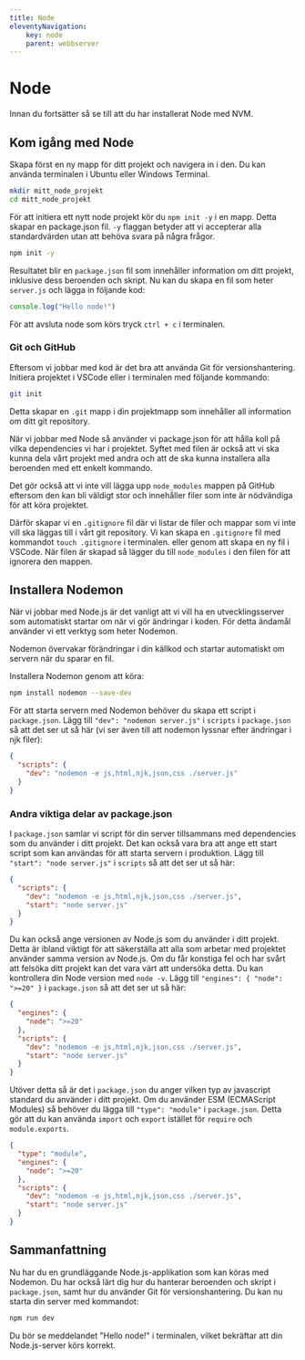 ```yaml
---
title: Node
eleventyNavigation:
    key: node
    parent: webbserver
---
```


# Node

Innan du fortsätter så se till att du har installerat Node med NVM.

## Kom igång med Node

Skapa först en ny mapp för ditt projekt och navigera in i den. Du kan använda terminalen i Ubuntu eller Windows Terminal.

```bash
mkdir mitt_node_projekt
cd mitt_node_projekt
```

För att initiera ett nytt node projekt kör du `npm init -y` i en mapp. Detta skapar en package.json fil. `-y` flaggan betyder att vi accepterar alla standardvärden utan att behöva svara på några frågor.

```bash
npm init -y
```

Resultatet blir en `package.json` fil som innehåller information om ditt projekt, inklusive dess beroenden och skript.
Nu kan du skapa en fil som heter `server.js` och lägga in följande kod:

```js
console.log("Hello node!")
```

För att avsluta node som körs tryck `ctrl + c` i terminalen.

### Git och GitHub

Eftersom vi jobbar med kod är det bra att använda Git för versionshantering. Initiera projektet i VSCode eller i terminalen med följande kommando:

```bash
git init
```

Detta skapar en `.git` mapp i din projektmapp som innehåller all information om ditt git repository.

När vi jobbar med Node så använder vi package.json för att hålla koll på vilka dependencies vi har i projektet. Syftet med filen är också att vi ska kunna dela vårt projekt med andra och att de ska kunna installera alla beroenden med ett enkelt kommando.

Det gör också att vi inte vill lägga upp `node_modules` mappen på GitHub eftersom den kan bli väldigt stor och innehåller filer som inte är nödvändiga för att köra projektet.

Därför skapar vi en `.gitignore` fil där vi listar de filer och mappar som vi inte vill ska läggas till i vårt git repository.
Vi kan skapa en `.gitignore` fil med kommandot `touch .gitignore` i terminalen.
eller genom att skapa en ny fil i VSCode.
När filen är skapad så lägger du till `node_modules` i den filen för att ignorera den mappen.


## Installera Nodemon

När vi jobbar med Node.js är det vanligt att vi vill ha en utvecklingsserver som automatiskt startar om när vi gör ändringar i koden. För detta ändamål använder vi ett verktyg som heter Nodemon.

Nodemon övervakar förändringar i din källkod och startar automatiskt om servern när du sparar en fil.

Installera Nodemon genom att köra:

```bash
npm install nodemon --save-dev
```

För att starta servern med Nodemon behöver du skapa ett script i `package.json`. Lägg till `"dev": "nodemon server.js"` i `scripts` i `package.json` så att det ser ut så här (vi ser även till att nodemon lyssnar efter ändringar i njk filer):

```json
{
  "scripts": {
    "dev": "nodemon -e js,html,njk,json,css ./server.js"
  }
}
```

### Andra viktiga delar av package.json

I `package.json` samlar vi script för din server tillsammans med dependencies som du använder i ditt projekt.
Det kan också vara bra att ange ett start script som kan användas för att starta servern i produktion. Lägg till `"start": "node server.js"` i `scripts` så att det ser ut så här:

```json
{
  "scripts": {
    "dev": "nodemon -e js,html,njk,json,css ./server.js",
    "start": "node server.js"
  }
}
```

Du kan också ange versionen av Node.js som du använder i ditt projekt. Detta är ibland viktigt för att säkerställa att alla som arbetar med projektet använder samma version av Node.js. Om du får konstiga fel och har svårt att felsöka ditt projekt kan det vara värt att undersöka detta. Du kan kontrollera din Node version med `node -v`. Lägg till `"engines": { "node": ">=20" }` i `package.json` så att det ser ut så här:

```json
{
  "engines": {
    "node": ">=20"
  },
  "scripts": {
    "dev": "nodemon -e js,html,njk,json,css ./server.js",
    "start": "node server.js"
  }
}
```

Utöver detta så är det i `package.json` du anger vilken typ av javascript standard du använder i ditt projekt. Om du använder ESM (ECMAScript Modules) så behöver du lägga till `"type": "module"` i `package.json`. Detta gör att du kan använda `import` och `export` istället för `require` och `module.exports`.

```json
{
  "type": "module",
  "engines": {
    "node": ">=20"
  },
  "scripts": {
    "dev": "nodemon -e js,html,njk,json,css ./server.js",
    "start": "node server.js"
  }
}
```

## Sammanfattning

Nu har du en grundläggande Node.js-applikation som kan köras med Nodemon. Du har också lärt dig hur du hanterar beroenden och skript i `package.json`, samt hur du använder Git för versionshantering.
Du kan nu starta din server med kommandot:

```bash
npm run dev
```
Du bör se meddelandet "Hello node!" i terminalen, vilket bekräftar att din Node.js-server körs korrekt.